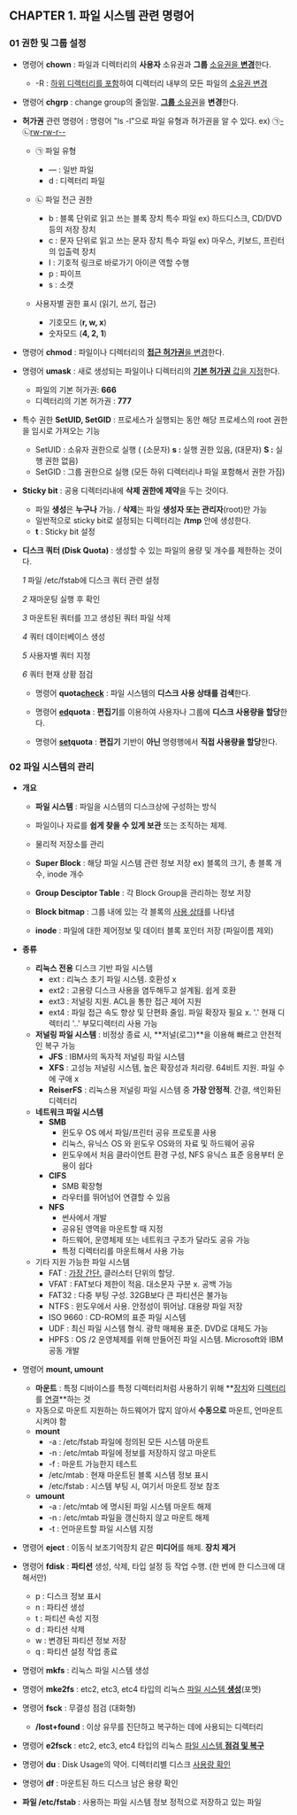 ## CHAPTER 1. 파일 시스템 관련 명령어



### 01 권한 및 그룹 설정

* 명령어 **chown** : 파일과 디렉터리의 **사용자** 소유권과 **그룹** <u>소유권을 **변경**</u>한다.

  * -R : <u>하위 디렉터리를 포함</u>하여 디렉터리 내부의 모든 파일의 <u>소유권 변경</u> 

* 명령어 **chgrp** : change group의 줄임말. <u>**그룹** 소유권</u>을 **변경**한다.

* **허가권** 관련 명령어 : 명령어 "ls -l"으로 파일 유형과 허가권을 알 수 있다. ex) ㉠<u>-</u> ㉡<u>rw-rw-r--</u>

  * ㉠ 파일 유형

    - ― : 일반 파일

    * d   : 디렉터리 파일

  * ㉡ 파일 전근 권한

    * b : 블록 단위로 읽고 쓰는 블록 장치 특수 파일 ex) 하드디스크, CD/DVD 등의 저장 장치
    * c : 문자 단위로 읽고 쓰는 문자 장치 특수 파일 ex) 마우스, 키보드, 프린터의 입출력 장치 
    * I : 기호적 링크로 바로가기 아이콘 역할 수행 
    * p : 파이프
    * s : 소캣
    
  * 사용자별 권한 표시 (읽기, 쓰기, 접근)

    * 기호모드 (**r, w, x**)
    * 숫자모드 (**4, 2, 1**)

* 명령어 **chmod** : 파일이나 디렉터리의 <u>**접근 허가권**을 변경</u>한다.

* 명령어 **umask** : 새로 생성되는 파일이나 디렉터리의 <u>**기본 허가권** 값을 지정</u>한다.

  * 파일의 기본 허가권: **666**
  * 디렉터리의 기본 허가권 : **777**

* 특수 권한 **SetUID, SetGID** : 프로세스가 실행되는 동안 해당 프로세스의 root 권한을 임시로 가져오는 기능

  * SetUID : 소유자 권한으로 실행 ( (소문자) **s :** 실행 권한 있음, (대문자) **S :** 실행 권한 없음)
  * SetGID : 그룹 권한으로 실행 (모든 하위 디렉터리나 파일 포함해서 권한 가짐)

* **Sticky bit** : 공용 디렉터리내에 **삭제 권한에 제약**을 두는 것이다.

  * 파일 **생성**은 **누구나** 가능. / **삭제**는 파일 **생성자 또는 관리자**(root)만 가능
  * 일반적으로 sticky bit로 설정되는 디렉터리는 **/tmp** 안에 생성한다.
  * **t** : Sticky bit 설정

* **디스크 쿼터 (Disk Quota)** : 생성할 수 있는 파일의 용량 및 개수를 제한하는 것이다.

  *1* 파일 /etc/fstab에 디스크 쿼터 관련 설정

  *2* 재마운팅 실행 후 확인

  *3* 마운트된 쿼터를 끄고 생성된 쿼터 파일 삭제

  *4* 쿼터 데이터베이스 생성

  *5* 사용자별 쿼터 지정

  *6* 쿼터 현재 상황 점검

  * 명령어 **quota<u>check</u>** : 파일 시스템의 **디스크 사용 상태를 검색**한다.
  
  * 명령어 **<u>ed</u>quota** : **편집기**를 이용하여 사용자나 그룹에 **디스크 사용량을 할당**한다.
  
  * 명령어 **<u>set</u>quota** : **편집기** 기반이 **아닌** 명령행에서 **직접 사용량을 할당**한다.



### 02 파일 시스템의 관리

* **개요**

  * **파일 시스템** : 파일을 시스템의 디스크상에 구성하는 방식
  * 파일이나 자료를 **쉽게 찾을 수 있게 보관** 또는 조직하는 체제.
  * 물리적 저장소를 관리

  

  * **Super Block** : 해당 파일 시스템 관련 정보 저장 ex) 블록의 크기, 총 블록 개수, inode 개수
  * **Group Desciptor Table** : 각 Block Group을 관리하는 정보 저장
  * **Block bitmap** : 그룹 내에 있는 각 블록의 <u>사용 상태</u>를 나타냄
  * **inode** : 파일에 대한 제어정보 및 데이터 블록 포인터 저장 (파일이름 제외)

* **종류**
  * **리눅스 전용** 디스크 기반 파일 시스템
    * ext : 리눅스 초기 파일 시스템. 호환성 x 
    * ext2 : 고용량 디스크 사용을 염두해두고 설계됨. 쉽게 호환
    * ext3 : 저널링 지원. ACL을 통한 접근 제어 지원
    * ext4 : 파일 접근 속도 향상 및 단편화 줄임. 파일 확장자 필요 x. 
                 '.' 현재 디렉터리 '..' 부모디렉터리 사용 가능
  * **저널링 파일 시스템** : 비정상 종료 시, **저널(로그)**을 이용해 빠르고 안전적인 복구 가능
    * **JFS** : IBM사의 독자적 저널링 파일 시스템
    * **XFS** : 고성능 저널링 시스템, 높은 확장성과 처리량. 64비트 지원. 파일 수에 구애 x
    * **ReiserFS** : 리눅스용 저널링 파일 시스템 중 **가장 안정적**. 간결, 색인화된 디렉터리
  * **네트워크 파일 시스템** 
    * **SMB** 
      * 윈도우 OS 에서 파일/프린터 공유 프로토콜 사용
      * 리눅스, 유닉스 OS 와 윈도우 OS와의 자료 및 하드웨어 공유
      * 윈도우에서 처음 클라이언트 환경 구성, NFS 유닉스 표준 응용부터 운용이 쉽다
    * **CIFS** 
      * SMB 확장형
      * 라우터를 뛰어넘어 연결할 수 있음
    * **NFS** 
      * 썬사에서 개발
      * 공유된 영역을 마운트할 때 지정
      * 하드웨어, 운영체제 또는 네트워크 구조가 달라도 공유 가능
      * 특정 디렉터리를 마운트해서 사용 가능
  * 기타 지원 가능한 파일 시스템
    * FAT : <u>가장 간단.</u> 클러스터 단위의 할당.
    * VFAT : FAT보다 제한이 적음. 대소문자 구분 x. 공백 가능
    * FAT32 : 다중 부팅 구성. 32GB보다 큰 파티션은 불가능
    * NTFS : 윈도우에서 사용. 안정성이 뛰어남. 대용량 파일 저장
    * ISO 9660 : CD-ROM의 표준 파일 시스템
    * UDF : 최신 파일 시스템 형식. 광학 매체용 표준. DVD로 대체도 가능
    * HPFS : OS /2 운영체제를 위해 만들어진 파일 시스템. Microsoft와 IBM 공동 개발
* 명령어 **mount, umount** 
  * **마운트** : 특정 디바이스를 특정 디렉터리처럼 사용하기 위해 **<u>장치</u>와 <u>디렉터리</u>를 <u>연결</u>**하는 것
  * 자동으로 마운트 지원하는 하드웨어가 많지 않아서 **수동으로** 마운트, 언마운트 시켜야 함
  * **mount**
    * -a : /etc/fstab 파일에 정의된 모든 시스템 마운트
    * -n : /etc/mtab 파일에 정보를 저장하지 않고 마운트
    * -f : 마운트 가능한지 테스트
    * /etc/mtab : 현재 마운트된 블록 시스템 정보 표시
    * /etc/fstab : 시스템 부팅 시, 여기서 마운트 정보 참조
  * **umount**
    * -a : /etc/mtab 에 명시된 파일 시스템 마운트 해제
    * -n : /etc/mtab 파일을 갱신하지 않고 마운트 해제
    * -t : 언마운트할 파일 시스템 지정
* 명령어 **eject** : 이동식 보조기억장치 같은 **미디어**를 해제. **장치 제거**
* 명령어 **fdisk** : **파티션** 생성, 삭제, 타입 설정 등 작업 수행. (한 번에 한 디스크에 대해서만)
  * p : 디스크 정보 표시
  * n : 파티션 생성
  * t : 파티션 속성 지정
  * d : 파티션 삭제
  * w : 변경된 파티션 정보 저장
  * q : 파티션 설정 작업 종료
* 명령어 **mkfs** : 리눅스 파일 시스템 생성
* 명령어 **mke2fs** : etc2, etc3, etc4 타입의 리눅스 <u>파일 시스템 **생성**</u>(포멧)
* 명령어 **fsck** : 무결성 점검 (대화형)
  
  * **/lost+found** : 이상 유무를 진단하고 복구하는 데에 사용되는 디렉터리
* 명령어 **e2fsck** : etc2, etc3, etc4 타입의 리눅스 <u>파일 시스템 **점검 및 복구**</u>
* 명령어 **du** : Disk Usage의 약어. 디렉터리별 디스크 <u>사용량 확인</u>
* 명령어 **df** : 마운트된 하드 디스크 남은 용량 확인
* **파일 /etc/fstab** : 사용하는 파일 시스템 정보 정적으로 저장하고 있는 파일
